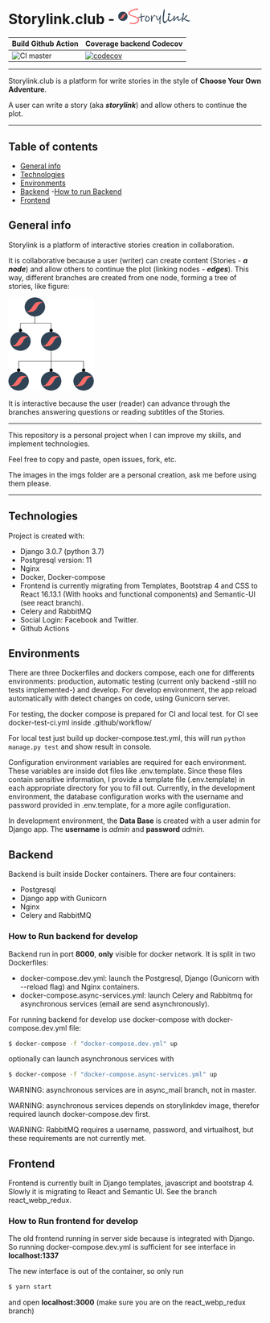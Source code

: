 # Storylink.club - ![Storylink.logo](https://raw.githubusercontent.com/Martinnqn/storylink_dev/master/static/imgs/ostorylink.png "Storylink")

| Build Github Action | Coverage backend Codecov |
| ------------- | ------------- |
| ![CI master](https://github.com/Martinnqn/storylink_dev/workflows/CI/badge.svg?branch=master)  | [![codecov](https://codecov.io/gh/Martinnqn/storylink_dev/branch/master/graph/badge.svg)](https://codecov.io/gh/Martinnqn/storylink_dev)  |

---

Storylink.club is a platform for write stories in the style of **Choose Your Own Adventure**.

A user can write a story (aka *__storylink__*) and allow others to continue the plot.

---
## Table of contents
- [General info](#general-info)
- [Technologies](#technologies)
- [Environments](#environment)
- [Backend](#backend)
    -[How to run Backend](#How-to-Run-backend-for-develop)
- [Frontend](#frontend)


## General info
Storylink is a platform of interactive stories creation in collaboration.

It is collaborative because a user (writer) can create content (Stories - *__a node__*) and allow others to continue the plot (linking nodes - *__edges__*). This way, different branches are created from one node, forming a tree of stories, like figure:

![Storylink.logo](https://raw.githubusercontent.com/Martinnqn/storylink_dev/master/static/imgs/ejemplo.png "Storylink Tree")

It is interactive because the user (reader) can advance through the branches answering questions or reading subtitles of the Stories.

---

This repository is a personal project when I can improve my skills, and implement technologies.

Feel free to copy and paste, open issues, fork, etc.

The images in the imgs folder are a personal creation, ask me before using them please.

--- 

## Technologies
Project is created with:
* Django 3.0.7 (python 3.7)
* Postgresql version: 11
* Nginx
* Docker, Docker-compose
* Frontend is currently migrating from Templates, Bootstrap 4 and CSS to React 16.13.1 (With hooks and functional components) and Semantic-UI (see react branch).
* Celery and RabbitMQ
* Social Login: Facebook and Twitter.
* Github Actions

## Environments

There are three Dockerfiles and dockers compose, each one for differents environments: production, automatic testing (current only backend -still no tests implemented-) and develop. For develop environment, the app reload automatically with detect changes on code, using Gunicorn server.

For testing, the docker compose is prepared for CI and local test. for CI see docker-test-ci.yml inside .github/workflow/

For local test just build up docker-compose.test.yml, this will run ```python manage.py test``` and show result in console. 

Configuration environment variables are required for each environment. These variables are inside dot files like .env.template. Since these files contain sensitive information, I provide a template file (.env.template) in each appropriate directory for you to fill out. Currently, in the development environment, the database configuration works with the username and password provided in .env.template, for a more agile configuration.

In development environment, the **Data Base** is created with a user admin for Django app. The **username** is *admin* and **password** *admin*.

## Backend
Backend is built inside Docker containers.
There are four containers:
* Postgresql
* Django app with Gunicorn
* Nginx
* Celery and RabbitMQ


### How to Run backend for develop
Backend run in port **8000**, **only** visible for docker network.
It is split in two Dockerfiles: 
* docker-compose.dev.yml: launch the Postgresql, Django (Gunicorn with --reload flag) and Nginx containers.
* docker-compose.async-services.yml: launch Celery and Rabbitmq for asynchronous services (email are send asynchronously).

For running backend for develop use docker-compose with docker-compose.dev.yml file:

```sh
$ docker-compose -f "docker-compose.dev.yml" up 
```

optionally can launch asynchronous services with

```sh
$ docker-compose -f "docker-compose.async-services.yml" up 
```

WARNING: asynchronous services are in async_mail branch, not in master.

WARNING: asynchronous services depends on storylinkdev image, therefor required launch docker-compose.dev first.

WARNING: RabbitMQ requires a username, password, and virtualhost, but these requirements are not currently met.

## Frontend
Frontend is currently built in Django templates, javascript and bootstrap 4. Slowly it is migrating to React and Semantic UI. See the branch react_webp_redux.

### How to Run frontend for develop
The old frontend running in server side because is integrated with Django. So running docker-compose.dev.yml is sufficient for see interface in **localhost:1337** 

The new interface is out of the container, so only run 
```sh
$ yarn start 
```
and open **localhost:3000** (make sure you are on the react_webp_redux branch)
